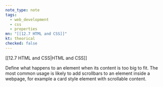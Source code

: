 ```yaml
---
note_type: note
tags:
  - web_development
  - css
  - properties
mn: "[[12.7 HTML and CSS]]"
kt: theorical
checked: false
---
```

[[12.7 HTML and CSS|HTML and CSS]]

Define what happens to an element when its content is too big to fit. The most common usage is likely to add scrollbars to an element inside a webpage, for example a card style element with scrollable content.
